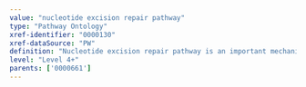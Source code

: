```yaml
---
value: "nucleotide excision repair pathway"
type: "Pathway Ontology"
xref-identifier: "0000130"
xref-dataSource: "PW"
definition: "Nucleotide excision repair pathway is an important mechanism for the detection of helix distorting base alterations. Unlike the base excision repair pathway that only removes the damaged bases, the NER pathway removes an entire lesion containing segment. The single-strand gap thus introduced is filled in by DNA polymerase using the undamaged strand as a template. The pathway can be subdivided into two sub-pathways: the transcription-coupled and the global genome repair. They only differ in the lesion recognition step while the core repair component is common."
level: "Level 4+"
parents: ['0000661']
---
```

